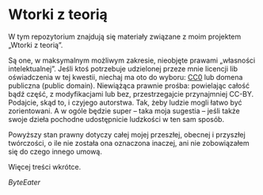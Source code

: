 # Wtorki z teorią
W tym repozytorium znajdują się materiały związane z moim projektem „Wtorki z teorią”.

Są one, w maksymalnym możliwym zakresie, nieobjęte prawami „własności intelektualnej”. Jeśli ktoś potrzebuje udzielonej przeze mnie licencji lib oświadczenia w tej kwestii, niechaj ma oto do wyboru: [CC0](https://creativecommons.org/publicdomain/zero/1.0/deed.pl) lub domena publiczna (public domain). Niewiążąca prawnie prośba: powielając całość bądź część, z modyfikacjami lub bez, przestrzegajcie przynajmniej CC-BY. Podajcie, skąd to, i czyjego autorstwa. Tak, żeby ludzie mogli łatwo być zorientowani. A w ogóle będzie super – taka moja sugestia – jeśli także swoje dzieła pochodne udostępnicie ludzkości w ten sam sposób.

Powyższy stan prawny dotyczy całej mojej przeszłej, obecnej i przyszłej twórczości, o ile nie została ona oznaczona inaczej, ani nie zobowiązałem się do czego innego umową.

Więcej treści wkrótce.

_ByteEater_
